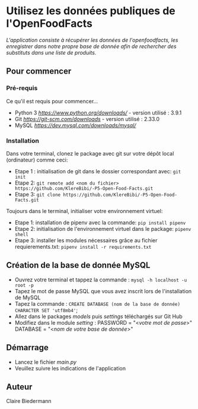 # Utilisez les données publiques de l'OpenFoodFacts 

*L'application consiste à récupérer les données de l'openfoodfacts, les enregistrer dans notre propre base de donnée afin de rechercher des substituts dans une liste de produits.*

## Pour commencer

### Pré-requis

Ce qu'il est requis pour commencer...

* Python 3 *https://www.python.org/downloads/* - version utilisé : 3.9.1
* Git *https://git-scm.com/downloads* - version utilisé : 2.33.0
* MySQL *https://dev.mysql.com/downloads/mysql/* 

### Installation

Dans votre terminal, clonez le package avec git sur votre dépôt local (ordinateur) comme ceci:
 - Etape 1 : initialisation de git dans le dossier correspondant avec: `git init`
 - Etape 2: `git remote add <nom du fichier> https://github.com/KlereBibi/-P5-Open-Food-Facts.git`
 - Etape 3: `git clone https://github.com/KlereBibi/-P5-Open-Food-Facts.git`
    
Toujours dans le terminal, initialiser votre environnement virtuel:
 - Etape 1: installation de pipenv avec la commande: `pip install pipenv`
 - Etape 2: initialisation de l'environnement virtuel dans le package: `pipenv shell`
 - Etape 3: installer les modules nécessaires grâce au fichier requierements.txt: `pipenv install -r requirements.txt`

## Création de la base de donnée MySQL

- Ouvrez votre terminal et tappez la commande : `mysql -h localhost -u root -p`
- Tapez le mot de passe MySQL que vous avez inscrit lors de l'installation de MySQL
- Tapez la commande : `CREATE DATABASE (nom de la base de donnée) CHARACTER SET 'utf8mb4'`;
- Allez dans le packages *models* puis *settings* téléchargés sur Git Hub
- Modifiez dans le module *setting* : PASSWORD = "<*votre mot de passe*>" DATABASE = "<*nom de votre base de donnée*>"

## Démarrage
* Lancez le fichier *main.py*
* Veuillez suivre les indications de l'application 

## Auteur
Claire Biedermann
